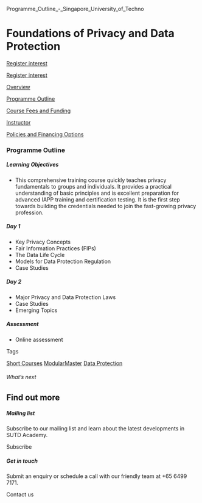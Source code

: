 Programme_Outline_-_Singapore_University_of_Techno



Foundations of Privacy and Data Protection
==========================================

[Register interest](/admissions/academy/short-courses/short-courses-register-your-interest/?coursename=foundations-of-privacy-and-data-protection)

[Register interest](/admissions/academy/short-courses/short-courses-register-your-interest/?coursename=foundations-of-privacy-and-data-protection)

[Overview](/course/foundations-of-privacy-and-data-protection/#tabs)

[Programme Outline](/course/foundations-of-privacy-and-data-protection/programme-outline/#tabs)

[Course Fees and Funding](/course/foundations-of-privacy-and-data-protection/course-fees-and-funding/#tabs)

[Instructor](/course/foundations-of-privacy-and-data-protection/instructor/#tabs)

[Policies and Financing Options](/course/foundations-of-privacy-and-data-protection/policies-and-financing-options/#tabs)

### Programme Outline



##### **Learning Objectives**

* This comprehensive training course quickly teaches privacy fundamentals to groups and individuals. It provides a practical understanding of basic principles and is excellent preparation for advanced IAPP training and certification testing. It is the first step towards building the credentials needed to join the fast-growing privacy profession.

##### Day 1

* Key Privacy Concepts
* Fair Information Practices (FIPs)
* The Data Life Cycle
* Models for Data Protection Regulation
* Case Studies

##### Day 2

* Major Privacy and Data Protection Laws
* Case Studies
* Emerging Topics

##### Assessment

* Online assessment

Tags

[Short Courses](/admissions/academy/courses-and-modules/?academy-type-course=780)
[ModularMaster](/admissions/academy/courses-and-modules/?academy-type-course=792)
[Data Protection](/admissions/academy/courses-and-modules/?discipline=793)

###### What’s next

Find out more
-------------

##### Mailing list

Subscribe to our mailing list and learn about the latest developments in SUTD Academy.

Subscribe

##### Get in touch

Submit an enquiry or schedule a call with our friendly team at +65 6499 7171.

Contact us

